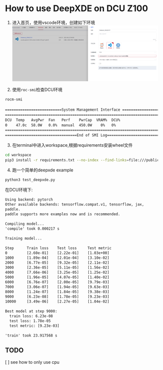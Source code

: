 # How to use DeepXDE on DCU Z100


1. 进入首页，使用vscode环境，创建如下环境
![](images/%E7%95%8C%E9%9D%A2.png)

2. 使用``roc-smi``检查DCU环境

```bash
rocm-smi

==========================System Management Interface ==========================
================================================================================
DCU  Temp   AvgPwr  Fan   Perf    PwrCap  VRAM%  DCU%
0    47.0c  58.0W   0.0%  manual  450.0W    0%   0%
================================================================================
=================================End of SMI Log=================================

```


3. 在terminal中进入workspace,根据requirements安装wheel文件
```bash
cd workspace
pip3 install -r requirements.txt --no-index --find-links=file:///public/home/ghfund3_c3/deepxde_dependencies
```

4. 跑一个简单的deepxde example
```bash
python3 test_deepxde.py
```

在DCU环境下:
```
Using backend: pytorch
Other available backends: tensorflow.compat.v1, tensorflow, jax, paddle.
paddle supports more examples now and is recommended.
 
Compiling model...
'compile' took 0.000217 s

Training model...

Step      Train loss    Test loss     Test metric   
0         [2.60e-01]    [2.22e-01]    [1.03e+00]    
1000      [1.89e-04]    [2.01e-04]    [3.10e-02]    
2000      [6.77e-05]    [9.32e-05]    [2.11e-02]    
3000      [2.36e-05]    [5.11e-05]    [1.56e-02]    
4000      [7.66e-06]    [3.25e-05]    [1.25e-02]    
5000      [1.96e-05]    [4.07e-05]    [1.40e-02]    
6000      [6.76e-07]    [2.00e-05]    [9.79e-03]    
7000      [3.06e-07]    [1.94e-05]    [9.63e-03]    
8000      [1.24e-07]    [1.84e-05]    [9.38e-03]    
9000      [6.23e-08]    [1.78e-05]    [9.23e-03]    
10000     [3.49e-06]    [2.27e-05]    [1.04e-02]    

Best model at step 9000:
  train loss: 6.23e-08
  test loss: 1.78e-05
  test metric: [9.23e-03]

'train' took 23.917568 s
```

## TODO

[ ] see how to only use cpu